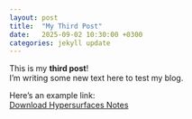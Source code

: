 ```yaml
---
layout: post
title:  "My Third Post"
date:   2025-09-02 10:30:00 +0300
categories: jekyll update
---
```


This is my **third post**!  
I’m writing some new text here to test my blog.  

Here’s an example link:  
[Download Hypersurfaces Notes](/assets/files/Hypersurfaces.pdf)
